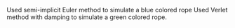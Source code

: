 Used semi-implicit Euler method to simulate a blue colored rope
Used Verlet method with damping to simulate a green colored rope. 
